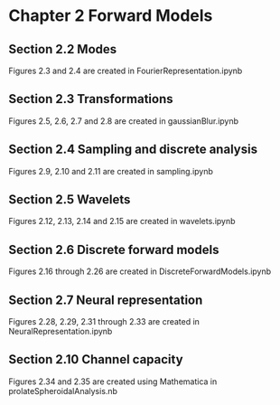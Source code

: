# Chapter 2 Forward Models

## Section 2.2 Modes
Figures 2.3 and 2.4 are created in FourierRepresentation.ipynb
## Section 2.3 Transformations
Figures 2.5, 2.6,  2.7  and 2.8 are created in gaussianBlur.ipynb
## Section 2.4 Sampling and discrete analysis
Figures 2.9, 2.10 and 2.11 are created in sampling.ipynb
## Section 2.5 Wavelets
Figures 2.12, 2.13, 2.14 and 2.15 are created in wavelets.ipynb
## Section 2.6 Discrete forward models
Figures 2.16 through 2.26 are created in DiscreteForwardModels.ipynb
## Section 2.7 Neural representation
Figures 2.28, 2.29, 2.31 through 2.33 are created in NeuralRepresentation.ipynb
## Section 2.10 Channel capacity
Figures 2.34 and 2.35 are created using Mathematica in  prolateSpheroidalAnalysis.nb
